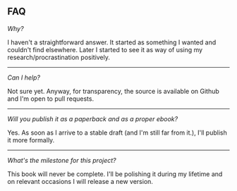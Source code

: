 ## FAQ

*Why?*

I haven't a straightforward answer. It started as something I wanted and couldn't find elsewhere. Later I started to see it as way of using my research/procrastination positively.

---

*Can I help?*

Not sure yet. Anyway, for transparency, the source is available on Github and I'm open to pull requests.

---

*Will you publish it as a paperback and as a proper ebook?*

Yes. As soon as I arrive to a stable draft (and I'm still far from it.), I'll publish it more formally.

---

*What's the milestone for this project?*

This book will never be complete. I'll be polishing it during my lifetime and on relevant occasions I will release a new version.
